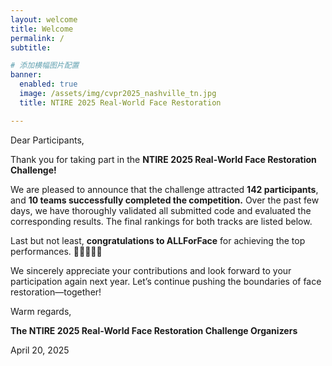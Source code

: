 ```yaml
---
layout: welcome
title: Welcome
permalink: /
subtitle: 

# 添加横幅图片配置
banner:
  enabled: true
  image: /assets/img/cvpr2025_nashville_tn.jpg
  title: NTIRE 2025 Real-World Face Restoration

---
```


Dear Participants,

Thank you for taking part in the **NTIRE 2025 Real-World Face Restoration Challenge!**

We are pleased to announce that the challenge attracted **142 participants**, and **10 teams successfully completed the competition.** Over the past few days, we have thoroughly validated all submitted code and evaluated the corresponding results. The final rankings for both tracks are listed below. 

Last but not least, **congratulations to ALLForFace** for achieving the top performances. 🎉🎉🎉🎉🎉

We sincerely appreciate your contributions and look forward to your participation again next year. Let’s continue pushing the boundaries of face restoration—together! 

Warm regards,

**The NTIRE 2025 Real-World Face Restoration Challenge Organizers**

April 20, 2025
